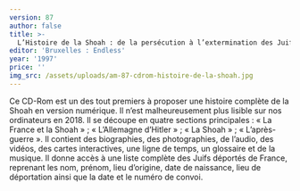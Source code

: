 ```yaml
---
version: 87
author: false
title: >-
  L’Histoire de la Shoah : de la persécution à l’extermination des Juifs  d’Europe
editor: 'Bruxelles : Endless'
year: '1997'
price: ''
img_src: /assets/uploads/am-87-cdrom-histoire-de-la-shoah.jpg
---
```

Ce CD-Rom est un des tout premiers à proposer une histoire complète de la Shoah en version numérique. Il n’est malheureusement plus lisible sur nos ordinateurs en 2018. Il se découpe en quatre sections principales : « La France et la Shoah » ; « L’Allemagne d’Hitler » ; « La Shoah » ; « L’après-guerre ». Il contient des biographies, des photographies, de l’audio, des vidéos, des cartes interactives, une ligne de temps, un glossaire et de la musique. Il donne accès à une liste complète des Juifs déportés de France, reprenant les nom, prénom, lieu d’origine, date de naissance, lieu de déportation ainsi que la date et le numéro de convoi.
